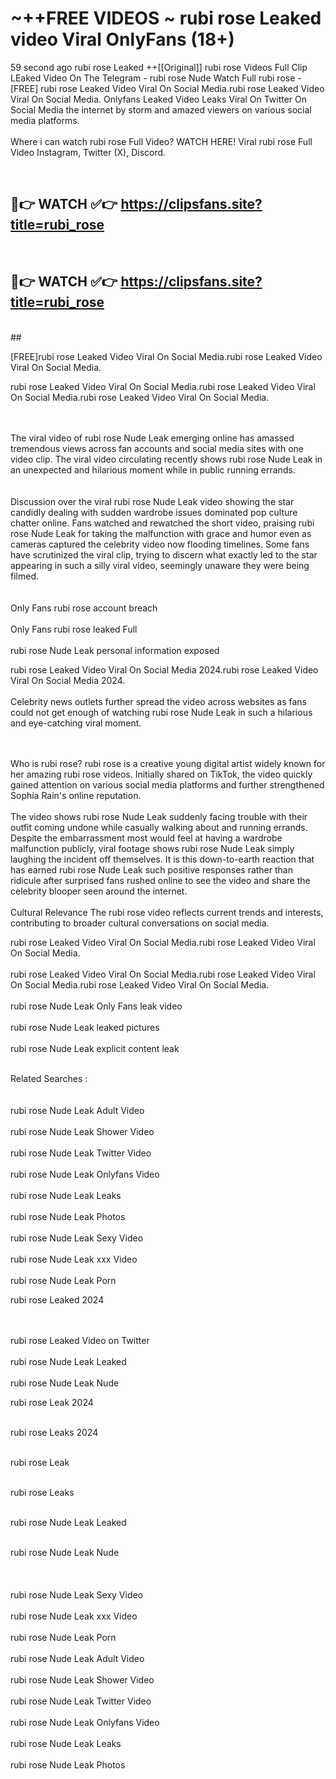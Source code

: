 # ~++FREE VIDEOS ~ rubi rose Leaked video Viral OnlyFans (18+)<br>


59 second ago rubi rose Leaked ++[[Original]] rubi rose Videos Full Clip LEaked Video On The Telegram  - rubi rose Nude  Watch Full rubi rose - [FREE] rubi rose Leaked Video Viral On Social Media.rubi rose Leaked Video Viral On Social Media.   Onlyfans Leaked Video Leaks Viral On Twitter On Social Media the internet by storm and amazed viewers on various social media platforms. <br><br>
Where i can watch rubi rose Full Video? WATCH HERE! Viral rubi rose Full Video Instagram, Twitter (X), Discord. <br>


 <br>

##  🔴👉 WATCH ✅👉  <a href="https://clipsfans.site?title=rubi_rose&ref=git">https://clipsfans.site?title=rubi_rose</a> <br>
  <br>

##  🔴👉 WATCH ✅👉  <a href="https://clipsfans.site?title=rubi_rose&ref=git">https://clipsfans.site?title=rubi_rose</a> <br>
  <br>
  ##



[FREE]rubi rose Leaked Video Viral On Social Media.rubi rose Leaked Video Viral On Social Media. <br>

rubi rose Leaked Video Viral On Social Media.rubi rose Leaked Video Viral On Social Media.rubi rose Leaked Video Viral On Social Media. <br>


  <br>

  <br>
The viral video of rubi rose Nude Leak emerging online has amassed tremendous views across fan accounts and social media sites with one video clip. The viral video circulating recently shows rubi rose Nude Leak in an unexpected and hilarious moment while in public running errands.<br>
<br>


<br>
Discussion over the viral rubi rose Nude Leak video showing the star candidly dealing with sudden wardrobe issues dominated pop culture chatter online. Fans watched and rewatched the short video, praising rubi rose Nude Leak for taking the malfunction with grace and humor even as cameras captured the celebrity video now flooding timelines. Some fans have scrutinized the viral clip, trying to discern what exactly led to the star appearing in such a silly viral video, seemingly unaware they were being filmed.<br>
<br>
<br> 
Only Fans rubi rose account breach<br>
<br>
Only Fans rubi rose leaked Full <br>
<br>
rubi rose Nude Leak personal information exposed<br>

rubi rose Leaked Video Viral On Social Media 2024.rubi rose Leaked Video Viral On Social Media 2024. <br>
<br>
Celebrity news outlets further spread the video across websites as fans could not get enough of watching rubi rose Nude Leak in such a hilarious and eye-catching viral moment.<br>
<br>

<br>
Who is rubi rose? rubi rose is a creative young digital artist widely known for her amazing rubi rose videos. Initially shared on TikTok, the video quickly gained attention on various social media platforms and further strengthened Sophia Rain's online reputation.<br>
<br>
The video shows rubi rose Nude Leak suddenly facing trouble with their outfit coming undone while casually walking about and running errands. Despite the embarrassment most would feel at having a wardrobe malfunction publicly, viral footage shows rubi rose Nude Leak simply laughing the incident off themselves. It is this down-to-earth reaction that has earned rubi rose Nude Leak such positive responses rather than ridicule after surprised fans rushed online to see the video and share the celebrity blooper seen around the internet.<br>
<br>
Cultural Relevance The rubi rose video reflects current trends and interests, contributing to broader cultural conversations on social media.<br>

rubi rose Leaked Video Viral On Social Media.rubi rose Leaked Video Viral On Social Media.<br>
<br>
rubi rose Leaked Video Viral On Social Media.rubi rose Leaked Video Viral On Social Media.rubi rose Leaked Video Viral On Social Media.<br>
<br>
rubi rose Nude Leak Only Fans leak video<br>
<br>
rubi rose Nude Leak leaked pictures<br>
<br>
rubi rose Nude Leak explicit content leak<br>


<br>
Related Searches :<br>
<br>

<br>
rubi rose Nude Leak Adult Video<br>
<br>
rubi rose Nude Leak Shower Video<br>
<br>
rubi rose Nude Leak Twitter Video<br>
<br>
rubi rose Nude Leak Onlyfans Video<br>
<br>
rubi rose Nude Leak Leaks<br>
<br>
rubi rose Nude Leak Photos<br>

<br>
rubi rose Nude Leak Sexy Video<br>
<br>
rubi rose Nude Leak xxx Video<br>
<br>
rubi rose Nude Leak Porn<br>

rubi rose  Leaked 2024 <br> <br>
<br>

rubi rose Leaked Video on Twitter <br>
<br>
rubi rose Nude Leak Leaked<br>
<br>
rubi rose Nude Leak Nude<br>


rubi rose  Leak 2024 <br> <br>



rubi rose  Leaks 2024 <br> <br>



 
rubi rose  Leak<br> <br>



rubi rose  Leaks<br> <br>


rubi rose Nude Leak Leaked<br> <br>

rubi rose Nude Leak Nude<br> <br>
<br> <br>
rubi rose Nude Leak Sexy Video
<br> <br>
rubi rose Nude Leak xxx Video
<br> <br>
rubi rose Nude Leak Porn
<br> <br>
rubi rose Nude Leak Adult Video
<br> <br>
rubi rose Nude Leak Shower Video
<br> <br>
rubi rose Nude Leak Twitter Video
<br> <br>
rubi rose Nude Leak Onlyfans Video
<br> <br>
rubi rose Nude Leak Leaks
<br> <br>
rubi rose Nude Leak Photos






</p>




 



</p>










